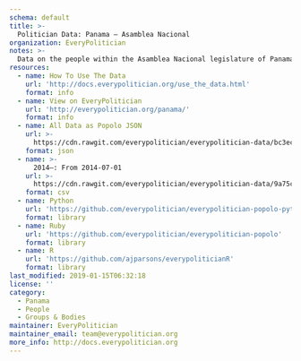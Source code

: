 ```yaml
---
schema: default
title: >-
  Politician Data: Panama — Asamblea Nacional
organization: EveryPolitician
notes: >-
  Data on the people within the Asamblea Nacional legislature of Panama.
resources:
  - name: How To Use The Data
    url: 'http://docs.everypolitician.org/use_the_data.html'
    format: info
  - name: View on EveryPolitician
    url: 'http://everypolitician.org/panama/'
    format: info
  - name: All Data as Popolo JSON
    url: >-
      https://cdn.rawgit.com/everypolitician/everypolitician-data/bc3ec25513832b5f2975371b31c27c377e956d7a/data/Panama/Assembly/ep-popolo-v1.0.json
    format: json
  - name: >-
      2014–: From 2014-07-01
    url: >-
      https://cdn.rawgit.com/everypolitician/everypolitician-data/9a75c94fb3f01a45e5616242dec9743ba96f137f/data/Panama/Assembly/term-2014.csv
    format: csv
  - name: Python
    url: 'https://github.com/everypolitician/everypolitician-popolo-python'
    format: library
  - name: Ruby
    url: 'https://github.com/everypolitician/everypolitician-popolo'
    format: library
  - name: R
    url: 'https://github.com/ajparsons/everypoliticianR'
    format: library
last_modified: 2019-01-15T06:32:18
license: ''
category:
  - Panama
  - People
  - Groups & Bodies
maintainer: EveryPolitician
maintainer_email: team@everypolitician.org
more_info: http://docs.everypolitician.org
---
```


